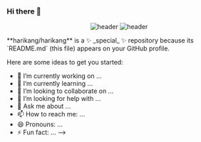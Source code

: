### Hi there 👋

<div align="center">
  
![header](https://capsule-render.vercel.app/api?type=cylinder)
![header](https://capsule-render.vercel.app/api?text=Howareyou!)
</div>
**harikang/harikang** is a ✨ _special_ ✨ repository because its `README.md` (this file) appears on your GitHub profile.

Here are some ideas to get you started:

- 🔭 I’m currently working on ...
- 🌱 I’m currently learning ...
- 👯 I’m looking to collaborate on ...
- 🤔 I’m looking for help with ...
- 💬 Ask me about ...
- 📫 How to reach me: ...
- 😄 Pronouns: ...
- ⚡ Fun fact: ...
-->
